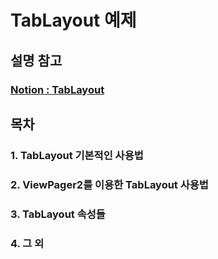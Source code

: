 # TabLayout 예제
## 설명 참고
### <a href="https://spectacled-plastic-a9d.notion.site/TabLayout-2d18afdcfc354a69a523076aa8f1db9a">Notion : TabLayout</a>

## 목차
### 1. TabLayout 기본적인 사용법
### 2. ViewPager2를 이용한 TabLayout 사용법
### 3. TabLayout 속성들
### 4. 그 외